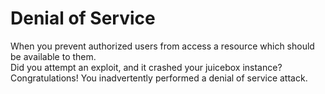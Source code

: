 
# Denial of Service
When you prevent authorized users from access a resource which should be available to them.</br> 
Did you attempt an exploit, and it crashed your juicebox instance? Congratulations! You inadvertently performed a denial of service attack.
